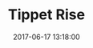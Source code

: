 ---
layout: post
title:  "Tippet Rise"
date:   2017-06-17 13:18:00
link: http://tippetrise.org/
categories: sound
vid: //player.vimeo.com/video/231213297
about: Recorded concert summer series for 9.1 Auro3D playback.  
---